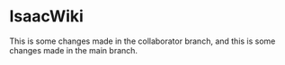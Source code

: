 # IsaacWiki


This is some changes made in the collaborator branch, and this is some changes made in the main branch.
